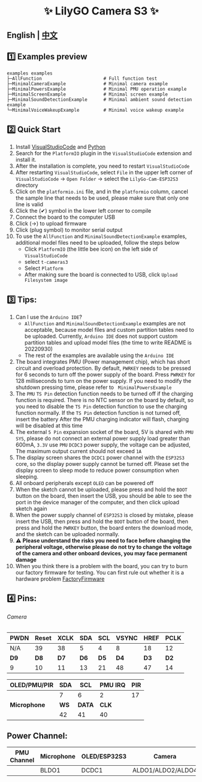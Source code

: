<h1 align = "center">✨ LilyGO Camera S3 ✨</h1>

## **English | [中文](README_CN.MD)**

## 1️⃣ Examples preview

````
examples examples
├─AllFunction                       # Full function test
├─MinimalCameraExample              # Minimal camera example
├─MinimalPowersExample              # Minimal PMU operation example
├─MinimalScreenExample              # Minimal screen example
├─MinimalSoundDetectionExample      # Minimal ambient sound detection example
└─MinimalVoiceWakeupExample         # Minimal voice wakeup example
````

## 2️⃣ Quick Start

1. Install [VisualStudioCode](https://code.visualstudio.com/) and [Python](https://www.python.org/)
2. Search for the `PlatformIO` plugin in the `VisualStudioCode` extension and install it.
3. After the installation is complete, you need to restart `VisualStudioCode`
4. After restarting `VisualStudioCode`, select `File` in the upper left corner of `VisualStudioCode` -> `Open Folder` -> select the `LilyGo-Cam-ESP32S3` directory
5. Click on the `platformio.ini` file, and in the `platformio` column, cancel the sample line that needs to be used, please make sure that only one line is valid
6. Click the (✔) symbol in the lower left corner to compile
7. Connect the board to the computer USB
8. Click (→) to upload firmware
9. Click (plug symbol) to monitor serial output
10. To use the `AllFunction` and `MinimalSoundDetectionExample` examples, additional model files need to be uploaded, follow the steps below
    - Click `PlatformIO` (the little bee icon) on the left side of `VisualStudioCode`
    - select `t-cameras3`
    - Select `Platform`
    - After making sure the board is connected to USB, click `Upload Filesystem image`


## 3️⃣ Tips:

1. Can I use the `Arduino IDE`?
    - `AllFunction` and `MinimalSoundDetectionExample` examples are not acceptable, because model files and custom partition tables need to be uploaded. Currently, `Arduino IDE` does not support custom partition tables and upload model files (the time to write README is 20220930)
    - The rest of the examples are available using the `Arduino IDE`
2. The board integrates PMU (Power management chip), which has short circuit and overload protection. By default, `PWRKEY` needs to be pressed for 6 seconds to turn off the power supply of the board. Press `PWRKEY` for 128 milliseconds to turn on the power supply. If you need to modify the shutdown pressing time, please refer to ` MinimalPowersExample`
3. The `PMU` `TS Pin` detection function needs to be turned off if the charging function is required. There is no NTC sensor on the board by default, so you need to disable the `TS Pin` detection function to use the charging function normally. If the `TS Pin` detection function is not turned off, insert the battery After the PMU charging indicator will flash, charging will be disabled at this time
4. The external `5 Pin` expansion socket of the board, 5V is shared with `PMU` `SYS`, please do not connect an external power supply load greater than 600mA, `3.3V` use `PMU` `DCDC3` power supply, the voltage can be adjusted, The maximum output current should not exceed `1A`
5. The display screen shares the `DCDC1` power channel with the `ESP32S3` core, so the display power supply cannot be turned off. Please set the display screen to sleep mode to reduce power consumption when sleeping.
6. All onboard peripherals except `OLED` can be powered off
7. When the sketch cannot be uploaded, please press and hold the `BOOT` button on the board, then insert the USB, you should be able to see the port in the device manager of the computer, and then click upload sketch again
8. When the power supply channel of `ESP32S3` is closed by mistake, please insert the USB, then press and hold the `BOOT` button of the board, then press and hold the `PWRKEY` button, the board enters the download mode, and the sketch can be uploaded normally.
9. ⚠ **Please understand the risks you need to face before changing the peripheral voltage, otherwise please do not try to change the voltage of the camera and other onboard devices, you may face permanent damage**
10. When you think there is a problem with the board, you can try to burn our factory firmware for testing. You can first rule out whether it is a hardware problem [FactoryFirmware](./firmware/README.MD)



## 4️⃣ Pins:

###### Camera

| PWDN   | Reset  | XCLK   | SDA    | SCL    | VSYNC  | HREF   | PCLK   |
| ------ | ------ | ------ | ------ | ------ | ------ | ------ | ------ |
| N/A    | 39     | 38     | 5      | 4      | 8      | 18     | 12     |
| **D9** | **D8** | **D7** | **D6** | **D5** | **D4** | **D3** | **D2** |
| 9      | 10     | 11     | 13     | 21     | 48     | 47     | 14     |


| OLED/PMU/PIR   | SDA    | SCL      | PMU IRQ | PIR |
| -------------- | ------ | -------- | ------- | --- |
|                | 7      | 6        | 2       | 17  |
| **Microphone** | **WS** | **DATA** | **CLK** |     |
|                | 42     | 41       | 40      |     |

## Power Channel:

| PMU Channel | Microphone | OLED/ESP32S3 | Camera            | Pir   |
| ----------- | ---------- | ------------ | ----------------- | ----- |
|             | BLDO1      | DCDC1        | ALDO1/ALDO2/ALDO4 | ALDO3 |